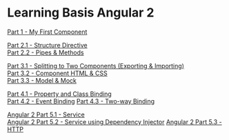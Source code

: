 <h1>Learning Basis Angular 2</h1>
<p>
  <a href="http://scalaoncloud.blogspot.my/2016/11/angular-2-part-1-my-first-component_81.html">Part 1 - My First Component</a>
</p>
<p>
  <a href="http://scalaoncloud.blogspot.my/2016/11/angular-2-part-21-structure-directive.html">Part 2.1 - Structure Directive</a><br/>
  <a href="http://scalaoncloud.blogspot.my/2016/11/angular-2-part-22-pipes-methods.html">Part 2.2 - Pipes & Methods</a>
</p>
<p>
  <a href="http://scalaoncloud.blogspot.my/2016/11/angular-2-part-31-splitting-to-two_21.html">Part 3.1 - Splitting to Two Components (Exporting & Importing)</a><br/>
  <a href="http://scalaoncloud.blogspot.my/2016/11/angular-2-part-32-component-html-css_29.html">Part 3.2 - Component HTML & CSS</a><br/>
  <a href="http://scalaoncloud.blogspot.my/2016/11/angular-2-part-33-model-mock_22.html">Part 3.3 - Model & Mock</a>
</p>
<p>
  <a href="http://scalaoncloud.blogspot.my/2016/11/angular-2-part-41-property-and-class.html">Part 4.1 - Property and Class Binding</a><br/>
  <a href="http://scalaoncloud.blogspot.my/2016/11/angular-2-part-42-event-binding.html">Part 4.2 - Event Binding</a>
  <a href="http://scalaoncloud.blogspot.my/2016/11/angular-2-part-43-two-way-binding.html">Part 4.3 - Two-way Binding</a>
</p>
<p>
  <a href="http://scalaoncloud.blogspot.my/2016/11/angular-2-part-5-service.html">Angular 2 Part 5.1 - Service</a><br/>
  <a href="http://scalaoncloud.blogspot.my/2016/11/angular-2-part-52-service-using.html">Angular 2 Part 5.2 - Service using Dependency Injector</a>
  <a href="http://scalaoncloud.blogspot.my/2016/11/angular-2-part-53-http.html">Angular 2 Part 5.3 - HTTP</a>
</p>